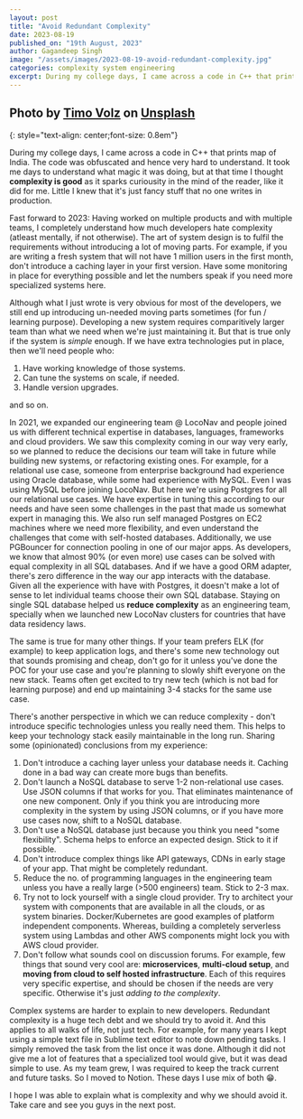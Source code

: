 ```yaml
---
layout: post
title: "Avoid Redundant Complexity"
date: 2023-08-19
published_on: "19th August, 2023"
author: Gagandeep Singh
image: "/assets/images/2023-08-19-avoid-redundant-complexity.jpg"
categories: complexity system engineering
excerpt: During my college days, I came across a code in C++ that prints map of India. The code was obfuscated and hence very hard to understand. It took me days to understand what magic it is doing, but at that time I thought complexity is good....
---
```


Photo by <a href="https://unsplash.com/@magict1911?utm_source=unsplash&utm_medium=referral&utm_content=creditCopyText">Timo Volz</a> on <a href="https://unsplash.com/photos/9Psb5Q1TLD4?utm_source=unsplash&utm_medium=referral&utm_content=creditCopyText">Unsplash</a>
---
{: style="text-align: center;font-size: 0.8em"}

During my college days, I came across a code in C++ that prints map of India. The code was obfuscated and hence very hard to understand. It took me days to understand what magic it was doing, but at that time I thought **complexity is good** as it sparks curiousity in the mind of the reader, like it did for me. Little I knew that it's just fancy stuff that no one writes in production.

Fast forward to 2023: Having worked on multiple products and with multiple teams, I completely understand how much developers hate complexity (atleast mentally, if not otherwise). The art of system design is to fulfil the requirements without introducing a lot of moving parts. For example, if you are writing a fresh system that will not have 1 million users in the first month, don't introduce a caching layer in your first version. Have some monitoring in place for everything possible and let the numbers speak if you need more specialized systems here.

Although what I just wrote is very obvious for most of the developers, we still end up introducing un-needed moving parts sometimes (for fun / learning purpose). Developing a new system requires comparitively larger team than what we need when we're just maintaining it. But that is true only if the system is _simple_ enough. If we have extra technologies put in place, then we'll need people who:
1. Have working knowledge of those systems.
2. Can tune the systems on scale, if needed.
3. Handle version upgrades.

and so on.

In 2021, we expanded our engineering team @ LocoNav and people joined us with different technical expertise in databases, languages, frameworks and cloud providers. We saw this complexity coming in our way very early, so we planned to reduce the decisions our team will take in future while building new systems, or refactoring existing ones. For example, for a relational use case, someone from enterprise background had experience using Oracle database, while some had experience with MySQL. Even I was using MySQL before joining LocoNav. But here we're using Postgres for all our relational use cases. We have expertise in tuning this according to our needs and have seen some challenges in the past that made us somewhat expert in managing this. We also run self managed Postgres on EC2 machines where we need more flexibility, and even understand the challenges that come with self-hosted databases. Additionally, we use PGBouncer for connection pooling in one of our major apps. As developers, we know that almost 90% (or even more) use cases can be solved with equal complexity in all SQL databases. And if we have a good ORM adapter, there's zero difference in the way our app interacts with the database. Given all the experience with have with Postgres, it doesn't make a lot of sense to let individual teams choose their own SQL database. Staying on single SQL database helped us **reduce complexity** as an engineering team, specially when we launched new LocoNav clusters for countries that have data residency laws.

The same is true for many other things. If your team prefers ELK (for example) to keep application logs, and there's some new technology out that sounds promising and cheap, don't go for it unless you've done the POC for your use case and you're planning to slowly shift everyone on the new stack. Teams often get excited to try new tech (which is not bad for learning purpose) and end up maintaining 3-4 stacks for the same use case.

There's another perspective in which we can reduce complexity - don't introduce specific technologies unless you really need them. This helps to keep your technology stack easily maintainable in the long run. Sharing some (opinionated) conclusions from my experience:
1. Don't introduce a caching layer unless your database needs it. Caching done in a bad way can create more bugs than benefits.
2. Don't launch a NoSQL database to serve 1-2 non-relational use cases. Use JSON columns if that works for you. That eliminates maintenance of one new component. Only if you think you are introducing more complexity in the system by using JSON columns, or if you have more use cases now, shift to a NoSQL database.
3. Don't use a NoSQL database just because you think you need "some flexibility". Schema helps to enforce an expected design. Stick to it if possible.
4. Don't introduce complex things like API gateways, CDNs in early stage of your app. That might be completely redundant.
5. Reduce the no. of programming languages in the engineering team unless you have a really large (>500 engineers) team. Stick to 2-3 max.
6. Try not to lock yourself with a single cloud provider. Try to architect your system with components that are available in all the clouds, or as system binaries. Docker/Kubernetes are good examples of platform independent components. Whereas, building a completely serverless system using Lambdas and other AWS components might lock you with AWS cloud provider.
7. Don't follow what sounds cool on discussion forums. For example, few things that sound very cool are: **microservices**, **multi-cloud setup**, and **moving from cloud to self hosted infrastructure**. Each of this requires very specific expertise, and should be chosen if the needs are very specific. Otherwise it's just _adding to the complexity_.

Complex systems are harder to explain to new developers. Redundant complexity is a huge tech debt and we should try to avoid it. And this applies to all walks of life, not just tech. For example, for many years I kept using a simple text file in Sublime text editor to note down pending tasks. I simply removed the task from the list once it was done. Although it did not give me a lot of features that a specialized tool would give, but it was dead simple to use. As my team grew, I was required to keep the track current and future tasks. So I moved to Notion. These days I use mix of both 😁.

I hope I was able to explain what is complexity and why we should avoid it. Take care and see you guys in the next post.


